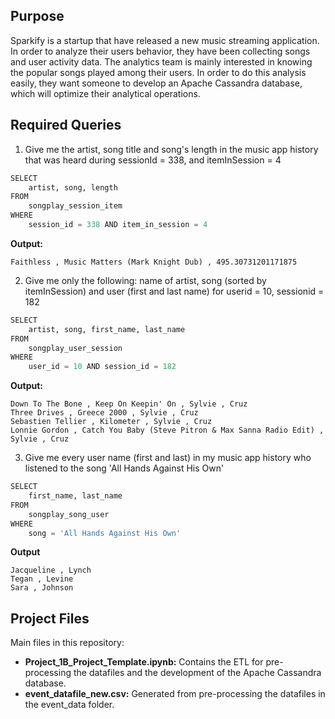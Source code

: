 
## Purpose

Sparkify is a startup that have released a new music streaming application. In order to analyze their users behavior, they have been collecting songs and user activity data. The analytics team is mainly interested in knowing the popular songs played  among their users. In order to do this analysis easily, they want someone to develop an Apache Cassandra database, which will optimize their analytical operations. 

## Required Queries

1. Give me the artist, song title and song's length in the music app history that was heard during sessionId = 338, and itemInSession = 4
```python
SELECT
    artist, song, length
FROM
    songplay_session_item
WHERE
    session_id = 338 AND item_in_session = 4
```

**Output:**
```
Faithless , Music Matters (Mark Knight Dub) , 495.30731201171875
```

2. Give me only the following: name of artist, song (sorted by itemInSession) and user (first and last name) for userid = 10, sessionid = 182
```python
SELECT
    artist, song, first_name, last_name
FROM
    songplay_user_session
WHERE
    user_id = 10 AND session_id = 182
```

**Output:**
```
Down To The Bone , Keep On Keepin' On , Sylvie , Cruz
Three Drives , Greece 2000 , Sylvie , Cruz
Sebastien Tellier , Kilometer , Sylvie , Cruz
Lonnie Gordon , Catch You Baby (Steve Pitron & Max Sanna Radio Edit) , Sylvie , Cruz
```
    
3. Give me every user name (first and last) in my music app history who listened to the song 'All Hands Against His Own'
```python
SELECT 
    first_name, last_name
FROM
    songplay_song_user
WHERE
    song = 'All Hands Against His Own'
```
**Output**
```
Jacqueline , Lynch
Tegan , Levine
Sara , Johnson
```


## Project Files

Main files in this repository:
* **Project_1B_Project_Template.ipynb:** Contains the ETL for pre-processing the datafiles and the development of the Apache Cassandra database.
* **event_datafile_new.csv:** Generated from pre-processing the datafiles in the event_data folder.

